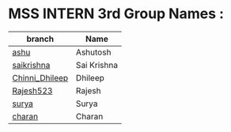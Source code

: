 # MSS INTERN 3rd Group Names :

| branch | Name |
| ----------- | ----------- |
|  [ashu](https://github.com/mssinternthree/mssintern/tree/ashu) | Ashutosh |
| [saikrishna](https://github.com/mssinternthree/mssintern/tree/saikrishna) | Sai Krishna |
| [Chinni_Dhileep](https://github.com/mssinternthree/mssintern/tree/Chinni_Dhileep) | Dhileep |
| [Rajesh523](https://github.com/mssinternthree/mssintern/tree/Rajesh523) | Rajesh |
| [surya](https://github.com/mssinternthree/mssintern/tree/surya) | Surya |
| [charan](https://github.com/mssinternthree/mssintern/tree/charan) | Charan |
